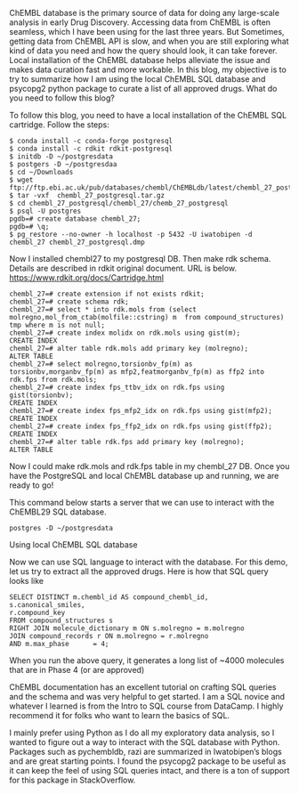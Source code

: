 ChEMBL database is the primary source of data for doing any large-scale analysis in early Drug Discovery. Accessing data from ChEMBL is often seamless, which I have been using for the last three years. 
But Sometimes, getting data from ChEMBL API is slow, and when you are still exploring what kind of data you need and how the query should look, it can take forever. Local installation of the ChEMBL database helps alleviate the issue and makes data curation fast and more workable. 
In this blog, my objective is to try to summarize how I am using the local ChEMBL SQL database and psycopg2 python package to curate a list of all approved drugs.
What do you need to follow this blog?

To follow this blog, you need to have a local installation of the ChEMBL SQL cartridge. Follow the steps: 
```
$ conda install -c conda-forge postgresql
$ conda install -c rdkit rdkit-postgresql
$ initdb -D ~/postgresdata
$ postgers -D ~/postgresdaa
$ cd ~/Downloads
$ wget ftp://ftp.ebi.ac.uk/pub/databases/chembl/ChEMBLdb/latest/chembl_27_postgresql.tar.gz
$ tar -vxf  chembl_27_postgresql.tar.gz
$ cd chembl_27_postgresql/chembl_27/chemb_27_postgresql
$ psql -U postgres
pgdb=# create database chembl_27;
pgdb=# \q;
$ pg_restore --no-owner -h localhost -p 5432 -U iwatobipen -d chembl_27 chembl_27_postgresql.dmp
```
Now I installed chembl27 to my postgresql DB. Then make rdk schema. Details are described in rdkit original document. URL is below.
https://www.rdkit.org/docs/Cartridge.html
```
chembl_27=# create extension if not exists rdkit;
chembl_27=# create schema rdk;
chembl_27=# select * into rdk.mols from (select molregno,mol_from_ctab(molfile::cstring) m  from compound_structures) tmp where m is not null;
chembl_27=# create index molidx on rdk.mols using gist(m);
CREATE INDEX
chembl_27=# alter table rdk.mols add primary key (molregno);
ALTER TABLE
chembl_27=# select molregno,torsionbv_fp(m) as torsionbv,morganbv_fp(m) as mfp2,featmorganbv_fp(m) as ffp2 into rdk.fps from rdk.mols;
chembl_27=# create index fps_ttbv_idx on rdk.fps using gist(torsionbv);
CREATE INDEX
chembl_27=# create index fps_mfp2_idx on rdk.fps using gist(mfp2);
CREATE INDEX
chembl_27=# create index fps_ffp2_idx on rdk.fps using gist(ffp2);
CREATE INDEX
chembl_27=# alter table rdk.fps add primary key (molregno);
ALTER TABLE
```
Now I could make rdk.mols and rdk.fps table in my chembl_27 DB. Once you have the PostgreSQL and local ChEMBL database up and running, we are ready to go!

This command below starts a server that we can use to interact with the ChEMBL29 SQL database.
```
postgres -D ~/postgresdata
```
Using local ChEMBL SQL database

Now we can use SQL language to interact with the database. For this demo, let us try to extract all the approved drugs. Here is how that SQL query looks like
```
SELECT DISTINCT m.chembl_id AS compound_chembl_id,
s.canonical_smiles,
r.compound_key
FROM compound_structures s
RIGHT JOIN molecule_dictionary m ON s.molregno = m.molregno
JOIN compound_records r ON m.molregno = r.molregno
AND m.max_phase      = 4;
```
When you run the above query, it generates a long list of ~4000 molecules that are in Phase 4 (or are approved)

ChEMBL documentation has an excellent tutorial on crafting SQL queries and the schema and was very helpful to get started. I am a SQL novice and whatever I learned is from the Intro to SQL course from DataCamp. I highly recommend it for folks who want to learn the basics of SQL.

I mainly prefer using Python as I do all my exploratory data analysis, so I wanted to figure out a way to interact with the SQL database with Python. Packages such as pychembldb, razi are summarized in Iwatobipen’s blogs and are great starting points. I found the psycopg2 package to be useful as it can keep the feel of using SQL queries intact, and there is a ton of support for this package in StackOverflow.
